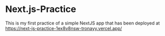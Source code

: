 # Next.js-Practice
This is my first practice of a simple NextJS app that has been deployed at https://next-js-practice-1ex8v8nsw-tronayy.vercel.app/
